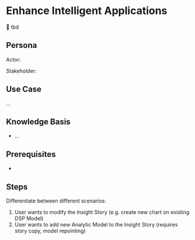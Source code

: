 # Enhance Intelligent Applications

:construction_worker: tbd <br>

## Persona 
Actor:

Stakeholder:

## Use Case

...

## Knowledge Basis
* ...

## Prerequisites

* 

## Steps

Differentiate between different scenarios:
1) User wants to modify the Insight Story (e.g. create new chart on existing DSP Model)
2) User wants to add new Analytic Model to the Insight Story (requires story copy, model repointing)




